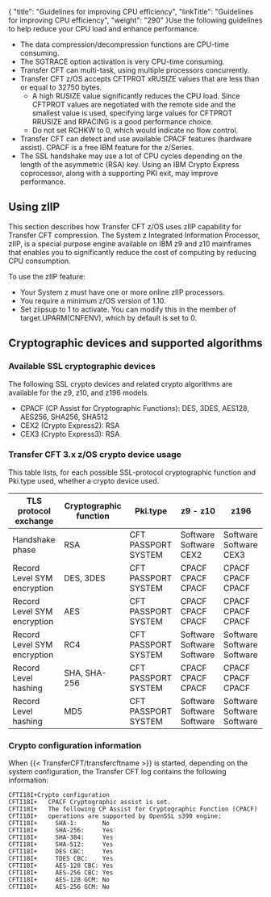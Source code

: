 {
    "title": "Guidelines for improving CPU efficiency",
    "linkTitle": "Guidelines for improving CPU efficiency",
    "weight": "290"
}Use the following guidelines to help reduce your CPU load and enhance performance.

-   The data compression/decompression functions are CPU-time consuming.
-   The SGTRACE option activation is very CPU-time consuming.
-   Transfer CFT can multi-task, using multiple processors concurrently.
-   Transfer CFT z/OS accepts CFTPROT xRUSIZE values that are less than or equal to 32750 bytes.
    -   A high RUSIZE value significantly reduces the CPU load.  Since CFTPROT values are negotiated with the remote side and the smallest value is used,  specifying large values for CFTPROT RRUSIZE and RPACING is a good performance choice.
    -   Do not set RCHKW to 0, which would indicate no flow control.
-   Transfer CFT can detect and use available CPACF features (hardware assist). CPACF is a free IBM feature for the z/Series.
-   The SSL handshake may use a lot of CPU cycles depending on the length of the asymmetric (RSA) key. Using an IBM Crypto Express coprocessor, along with a supporting PKI exit, may improve performance.

## Using zIIP

This section describes how  Transfer CFT  z/OS  uses zIIP capability for Transfer CFT compression. The  System z Integrated Information Processor, zIIP, is a special purpose engine available on IBM z9 and z10 mainframes that enables you to significantly reduce the cost of computing by reducing CPU consumption.

To use the zIIP feature:

-   Your System z must have one or more online zIIP processors.
-   You require a minimum z/OS version of 1.10.
-   Set ziipsup to 1 to activate. You can modify this in the member of target.UPARM(CNFENV), which by default  is set to 0.

## Cryptographic devices and supported algorithms

### Available SSL cryptographic devices

The following SSL crypto devices and related crypto algorithms are available for the z9, z10, and z196 models.

-   CPACF (CP Assist for Cryptographic Functions): DES, 3DES, AES128, AES256, SHA256, SHA512
-   CEX2 (Crypto Express2): RSA
-   CEX3 (Crypto Express3): RSA

### Transfer CFT 3.x  z/OS crypto device usage

This table lists, for each possible SSL-protocol cryptographic function and  Pki.type used, whether a crypto device used.


| TLS protocol exchange  | Cryptographic function  | Pki.type  | z9 - z10  | z196  |
| --- | --- | --- | --- | --- |
| Handshake phase  | RSA  |  CFT<br/>PASSPORT<br/>SYSTEM  |  Software<br/>Software<br/>CEX2  |  Software<br/>Software<br/>CEX3  |
| Record Level SYM encryption  | DES, 3DES  |  CFT<br/>PASSPORT<br/>SYSTEM  |  CPACF<br/>CPACF<br/>CPACF  |  CPACF<br/>CPACF<br/>CPACF  |
| Record Level SYM encryption  | AES  |  CFT<br/>PASSPORT<br/>SYSTEM  |  CPACF<br/>CPACF<br/>CPACF  |  CPACF CPACF CPACF  |
| Record Level SYM encryption  | RC4  |  CFT PASSPORT SYSTEM  |  Software Software Software  |  Software Software Software  |
| Record Level hashing  | SHA, SHA-256  |  CFT PASSPORT SYSTEM  |  CPACF CPACF CPACF  |  CPACF CPACF CPACF  |
| Record Level hashing  | MD5  |  CFT PASSPORT SYSTEM  |  Software Software Software  |  Software Software Software  |


### Crypto configuration information

When {{< TransferCFT/transfercftname  >}} is started, depending on the system configuration, the Transfer CFT log contains the following information:

```
CFTI18I+Crypto configuration
CFTI18I+   CPACF Cryptographic assist is set.
CFTI18I+   The following CP Assist for Cryptographic Function (CPACF)
CFTI18I+   operations are supported by OpenSSL s390 engine:
CFTI18I+     SHA-1:       No
CFTI18I+     SHA-256:     Yes
CFTI18I+     SHA-384:     Yes
CFTI18I+     SHA-512:     Yes
CFTI18I+     DES CBC:     Yes
CFTI18I+     TDES CBC:    Yes
CFTI18I+     AES-128 CBC: Yes
CFTI18I+     AES-256 CBC: Yes
CFTI18I+     AES-128 GCM: No
CFTI18I+     AES-256 GCM: No
```
